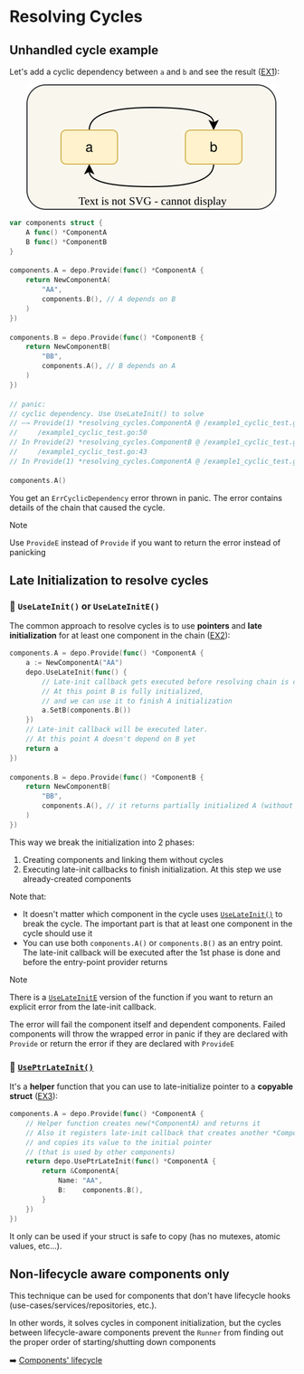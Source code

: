# Resolving Cycles

## Unhandled cycle example

Let's add a cyclic dependency between `a` and `b` and see the result
([EX1](./assets/resolving_cycles/ex1_error/ex_test.go)):

<p align="center">
    <img align="center" src="assets/resolving_cycles/ex1_error/direct_cycle.svg" alt="example2 graph"/>
</p>

```go
var components struct {
    A func() *ComponentA
    B func() *ComponentB
}

components.A = depo.Provide(func() *ComponentA {
    return NewComponentA(
        "AA",
        components.B(), // A depends on B
    )
})

components.B = depo.Provide(func() *ComponentB {
    return NewComponentB(
        "BB",
        components.A(), // B depends on A
    )
})

// panic:
// cyclic dependency. Use UseLateInit() to solve
// —→ Provide(1) *resolving_cycles.ComponentA @ /example1_cyclic_test.go:40
//     /example1_cyclic_test.go:50
// In Provide(2) *resolving_cycles.ComponentB @ /example1_cyclic_test.go:47
//     /example1_cyclic_test.go:43
// In Provide(1) *resolving_cycles.ComponentA @ /example1_cyclic_test.go:40

components.A()
```

You get an `ErrCyclicDependency` error thrown in panic. The error contains details of the chain that caused the cycle.

> [!NOTE]
> Use `ProvideE` instead of `Provide` if you want to return the error instead of panicking

## Late Initialization to resolve cycles

### 🔹 `UseLateInit()` or `UseLateInitE()`
The common approach to resolve cycles is to use **pointers** and **late initialization** for at least one 
component in the chain ([EX2](./assets/resolving_cycles/ex2_use_late_init/ex_test.go)):

```go
components.A = depo.Provide(func() *ComponentA {
    a := NewComponentA("AA")
    depo.UseLateInit(func() {
        // Late-init callback gets executed before resolving chain is completed.
        // At this point B is fully initialized,
        // and we can use it to finish A initialization
        a.SetB(components.B())
    })
    // Late-init callback will be executed later.
    // At this point A doesn't depend on B yet
    return a
})

components.B = depo.Provide(func() *ComponentB {
    return NewComponentB(
        "BB",
        components.A(), // it returns partially initialized A (without B yet)
    )
})
```

This way we break the initialization into 2 phases:
1. Creating components and linking them without cycles
2. Executing late-init callbacks to finish initialization. At this step we use already-created components

Note that:
- It doesn't matter which component in the cycle uses 
  [`UseLateInit()`](https://pkg.go.dev/github.com/cardinalby/depo#UseLateInit)
  to break the cycle. The important part is that at least one component in the cycle should use it
- You can use both `components.A()` or `components.B()` as an entry point. The late-init callback will be
  executed after the 1st phase is done and before the entry-point provider returns

> [!NOTE]
> There is a [`UseLateInitE`](https://pkg.go.dev/github.com/cardinalby/depo#UseLateInitE) version of the function 
> if you want to return an explicit error from the late-init callback.
> 
> The error will fail the component itself and dependent components.
> Failed components will throw the wrapped error in panic if they are declared with `Provide` or return
> the error if they are declared with `ProvideE`

### 🔹 [`UsePtrLateInit()`](https://pkg.go.dev/github.com/cardinalby/depo#UsePtrLateInit)

It's a **helper** function that you can use to late-initialize pointer to a **copyable struct**
([EX3](./assets/resolving_cycles/ex3_use_ptr_late_init/ex_test.go)):

```go
components.A = depo.Provide(func() *ComponentA {
    // Helper function creates new(*ComponentA) and returns it
    // Also it registers late-init callback that creates another *ComponentA
    // and copies its value to the initial pointer 
    // (that is used by other components)
    return depo.UsePtrLateInit(func() *ComponentA {
        return &ComponentA{
            Name: "AA",
            B:    components.B(),
        }
    })
})
```

It only can be used if your struct is safe to copy (has no mutexes, atomic values, etc...).

## Non-lifecycle aware components only

This technique can be used for components that don't have lifecycle hooks (use-cases/services/repositories, etc.).

In other words, it solves cycles in component initialization, but the cycles between lifecycle-aware components
prevent the `Runner` from finding out the proper order of starting/shutting down components

➡️ [Components' lifecycle](./3_lifecycle.md)
